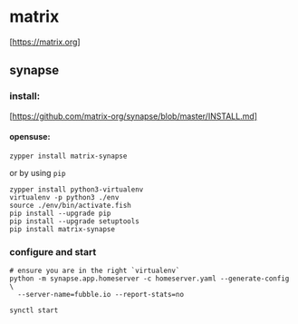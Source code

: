 # matrix

[https://matrix.org]

## synapse

### install:

[https://github.com/matrix-org/synapse/blob/master/INSTALL.md]

#### opensuse:
```
zypper install matrix-synapse
```
or by using `pip`
```
zypper install python3-virtualenv
virtualenv -p python3 ./env
source ./env/bin/activate.fish
pip install --upgrade pip
pip install --upgrade setuptools
pip install matrix-synapse
```

### configure and start

```
# ensure you are in the right `virtualenv`
python -m synapse.app.homeserver -c homeserver.yaml --generate-config \
  --server-name=fubble.io --report-stats=no

synctl start
```

